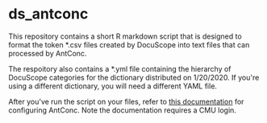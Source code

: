 # ds_antconc

This repository contains a short R markdown script that is designed to format the token *.csv files created by DocuScope into text files that can processed by AntConc.

The respoitory also contains a *.yml file containing the hierarchy of DocuScope categories for the dictionary distributed on 1/20/2020. If you're using a different dictionary, you will need a different YAML file.

After you've run the script on your files, refer to [this documentation](https://docs.google.com/document/d/1T5yus4WjgxDOEhb81tk59GOEYCtDrO0ZanYFyLjrhTM/edit?usp=sharing) for configuring AntConc. Note the documentation requires a CMU login.
